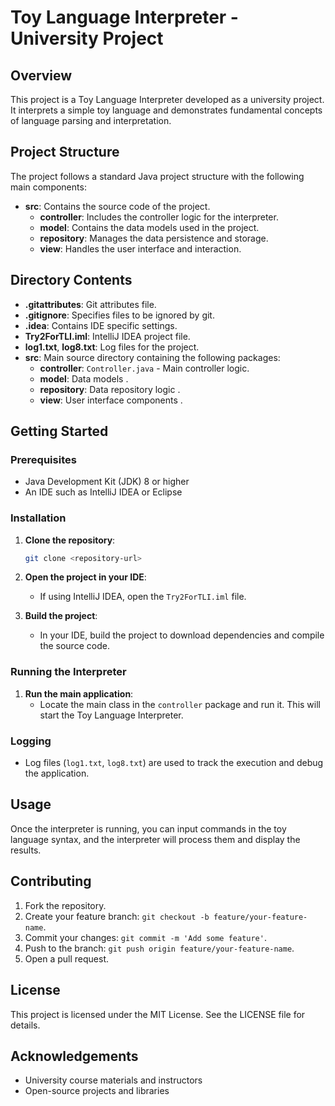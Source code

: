 # Toy Language Interpreter - University Project

## Overview

This project is a Toy Language Interpreter developed as a university project. It interprets a simple toy language and demonstrates fundamental concepts of language parsing and interpretation.

## Project Structure

The project follows a standard Java project structure with the following main components:

- **src**: Contains the source code of the project.
  - **controller**: Includes the controller logic for the interpreter.
  - **model**: Contains the data models used in the project.
  - **repository**: Manages the data persistence and storage.
  - **view**: Handles the user interface and interaction.

## Directory Contents

- **.gitattributes**: Git attributes file.
- **.gitignore**: Specifies files to be ignored by git.
- **.idea**: Contains IDE specific settings.
- **Try2ForTLI.iml**: IntelliJ IDEA project file.
- **log1.txt**, **log8.txt**: Log files for the project.
- **src**: Main source directory containing the following packages:
  - **controller**: `Controller.java` - Main controller logic.
  - **model**: Data models .
  - **repository**: Data repository logic .
  - **view**: User interface components .

## Getting Started

### Prerequisites

- Java Development Kit (JDK) 8 or higher
- An IDE such as IntelliJ IDEA or Eclipse

### Installation

1. **Clone the repository**:
    ```sh
    git clone <repository-url>
    ```

2. **Open the project in your IDE**:
   - If using IntelliJ IDEA, open the `Try2ForTLI.iml` file.

3. **Build the project**:
   - In your IDE, build the project to download dependencies and compile the source code.

### Running the Interpreter

1. **Run the main application**:
   - Locate the main class in the `controller` package and run it. This will start the Toy Language Interpreter.

### Logging

- Log files (`log1.txt`, `log8.txt`) are used to track the execution and debug the application.

## Usage

Once the interpreter is running, you can input commands in the toy language syntax, and the interpreter will process them and display the results.

## Contributing

1. Fork the repository.
2. Create your feature branch: `git checkout -b feature/your-feature-name`.
3. Commit your changes: `git commit -m 'Add some feature'`.
4. Push to the branch: `git push origin feature/your-feature-name`.
5. Open a pull request.

## License

This project is licensed under the MIT License. See the LICENSE file for details.

## Acknowledgements

- University course materials and instructors
- Open-source projects and libraries

